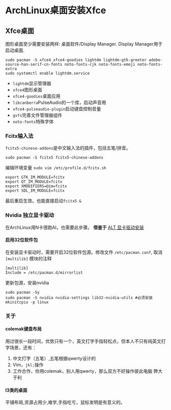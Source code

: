 # ArchLinux桌面安装Xfce

## Xfce桌面

图形桌面至少需要安装两样: 桌面软件/Display Manager. Display Manager用于启动桌面.

```shell
sudo pacman -S xfce4 xfce4-goodies lightdm lightdm-gtk-greeter adobe-source-han-serif-cn-fonts noto-fonts-cjk noto-fonts-emoji noto-fonts-extra 
sudo systemctl enable lightdm.service
```

- `lightdm`显示管理器
- `xfce4`图形桌面
- `xfce4-goodies`桌面应用
- `libcanberra`PulseAudio的一个库，启动声音用
- `xfce4-pulseaudio-plugin`启动键盘控制音量
- `gvfs`完善文件管理器组件
- `noto-fonts`特殊字体

### Fcitx输入法
`fcitx5-chinese-addons`是中文输入法的插件，包括五笔/拼音。
```shell
sudo pacman -S fcitx5 fcitx5-chinese-addons
```
编辑环境变量
`sudo vim /etc/profile.d/fcitx.sh`
```shell
export GTK_IM_MODULE=fcitx
export QT_IM_MODULE=fcitx
export XMODIFIERS=@im=fcitx
export SDL_IM_MODULE=fcitx
```
最后重启生效。也能直接启动`fcitx5 &`

### Nvidia 独立显卡驱动
在ArchLinux用N卡很跑AI，也需要此步骤。
**借鉴于** [ALT 显卡驱动安装](https://archlinuxstudio.github.io/ArchLinuxTutorial/#/rookie/graphic_driver)
#### 启用32位软件包

在安装显卡驱动时，需要开启32位软件包源。修改文件 `/etc/pacman.conf`, 取消 `[multilib]` 模块的注释
```shell
[multilib]
Include = /etc/pacman.d/mirrorlist
```
更新包源，安装nvidia
```shell
sudo pacman -Sy
sudo pacman -S nvidia nvidia-settings lib32-nvidia-utils #必须安装
mkinitcpio -p linux
```

### 关于

#### colemak键盘布局
用过很长一段时间，优势只有一个，英文打字手指轻松点，但本人不只有纯英文打字场景，还有：
1. 中文打字（五笔）,五笔根据qwerty设计的
2. Vim，`jkl;`操作
3. 工作合作，你用colemak，别人用qwerty，那么双方不好操作彼此电脑
弊大于利

#### I3类的桌面
平铺布局,资源占用少,难学,手指吃亏，鼠标发明是有意义的。